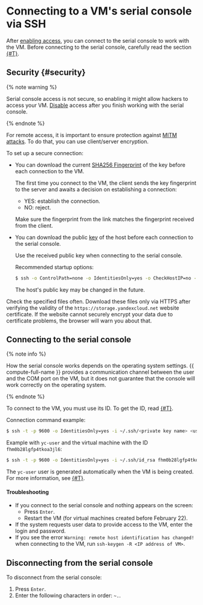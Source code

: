 # Connecting to a VM's serial console via SSH

After [enabling access](index.md), you can connect to the serial console to work with the VM. Before connecting to the serial console, carefully read the section [{#T}](#security).

## Security {#security}

{% note warning %}

Serial console access is not secure, so enabling it might allow hackers to access your VM. [Disable](disable.md) access after you finish working with the serial console.

{% endnote %}

For remote access, it is important to ensure protection against [MITM attacks](https://en.wikipedia.org/wiki/Man-in-the-middle_attack). To do that, you can use client/server encryption.

To set up a secure connection:

- You can download the current [SHA256 Fingerprint](https://storage.yandexcloud.net/cloud-certs/serialssh-fingerprint.txt) of the key before each connection to the VM.

    The first time you connect to the VM, the client sends the key fingerprint to the server and awaits a decision on establishing a connection:
    - YES: establish the connection.
    - NO: reject.

    Make sure the fingerprint from the link matches the fingerprint received from the client.

- You can download the public [key](https://storage.yandexcloud.net/cloud-certs/serialssh-knownhosts) of the host before each connection to the serial console.

    Use the received public key when connecting to the serial console.

    Recommended startup options:

    ```bash
    $ ssh -o ControlPath=none -o IdentitiesOnly=yes -o CheckHostIP=no -o StrictHostKeyChecking=yes -o UserKnownHostsFile=./serialssh-knownhosts -p 9600 -i ~/.ssh/<secret key name> <VM ID>.<user name>@serialssh.cloud.yandex.net
    ```

    The host's public key may be changed in the future.

Check the specified files often. Download these files only via HTTPS after verifying the validity of the `https://storage.yandexcloud.net` website certificate. If the website cannot securely encrypt your data  due to certificate problems, the browser will warn you about that.

## Connecting to the serial console

{% note info %}

How the serial console works depends on the operating system settings. {{ compute-full-name }} provides a communication channel between the user and the COM port on the VM, but it does not guarantee that the console will work correctly on the operating system.

{% endnote %}

To connect to the VM, you must use its ID. To get the ID, read [{#T}](../vm-info/get-info.md).

Connection command example:

```bash
$ ssh -t -p 9600 -o IdentitiesOnly=yes -i ~/.ssh/<private key name> <username>@serialssh.cloud.yandex.net
```

Example with `yc-user` and the virtual machine with the ID `fhm0b28lgfp4tkoa3jl6`:

```bash
$ ssh -t -p 9600 -o IdentitiesOnly=yes -i ~/.ssh/id_rsa fhm0b28lgfp4tkoa3jl6.yc-user@serialssh.cloud.yandex.net
```

The  `yc-user` user is generated automatically when the VM is being created. For more information, see [{#T}](../vm-create/create-linux-vm.md).

#### Troubleshooting

- If you connect to the serial console and nothing appears on the screen:
    - Press `Enter`.
    - Restart the VM (for virtual machines created before February 22).
- If the system requests user data to provide access to the VM, enter the login and password.
- If you see the error `Warning: remote host identification has changed!` when connecting to the VM, run `ssh-keygen -R <IP address of VM>`.

## Disconnecting from the serial console

To disconnect from the serial console:

1. Press `Enter`.
1. Enter the following characters in order: `~.`.
